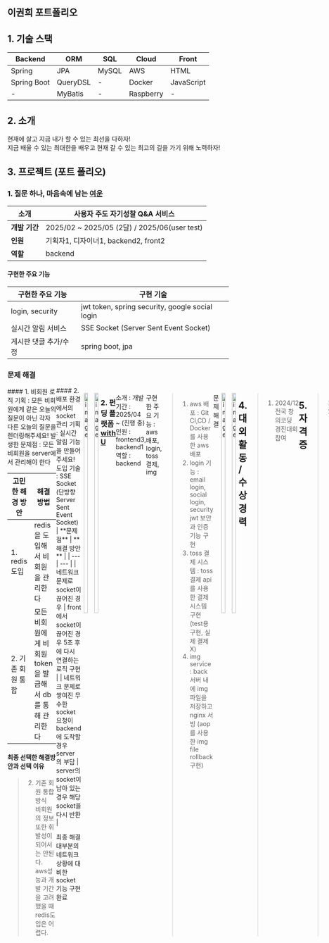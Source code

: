 
## 이권희 포트폴리오
 
## 1. 기술 스택

| **Backend**   | **ORM**       | **SQL** | **Cloud** | **Front**     |
|---------------|---------------|---------|-----------|---------------|
| Spring        | JPA           | MySQL   | AWS       | HTML          |
| Spring Boot   | QueryDSL      | -       | Docker    | JavaScript    |
| -             | MyBatis       | -       | Raspberry | -             |

## 2. 소개
현재에 살고 지금 내가 할 수 있는 최선을 다하자!  
지금 배울 수 있는 최대한을 배우고 현재 갈 수 있는 최고의 길을 가기 위해 노력하자!

## 3. 프로젝트 (포트 폴리오)
### 1. 질문 하나, 마음속에 남는 [여운](https://github.com/Yeoun-project)  

| **소개** | 사용자 주도 자기성찰 Q&A 서비스 |
| --- | --- |
| **개발 기간** | 2025/02 ~ 2025/05 (2달) / 2025/06(user test) |
| **인원** | 기획자1, 디자이너1, backend2, front2 |
| **역할** | backend |
  
#### 구현한 주요 기능  
| **구현한 주요 기능** | **구현 기술** |
| --- | --- |
| login, security | jwt token, spring security, google social login |
| 실시간 알림 서비스 | SSE Socket (Server Sent Event Socket) |
| 게시판 댓글 추가/수정 | spring boot, jpa |

### 문제 해결  
<div style="display: flex; justify-content: space-between;">
  <div style="width: 48%;">
#### 1. 비회원 로직
기획 : 모든 비회원에게 같은 오늘의 질문이 아닌 각자 다른 오늘의 질문을 렌더링해주세요!  
발생한 문제점 : 모든 비회원을 server에서 관리해야 한다  

|   **고민한 해경 방안**   | **해결 방법** |
| -------------- | --- |
| 1. redis 도입  | redis을 도입해서 비회원을 관리한다 |
| 2. 기존 회원 통합 | 모든 비회원에게 비회원 token을 발금해서 db를 통해 관리한다 |

#### 최종 선택한 해결방안과 선택 이유   
> 2. 기존 회원 통합 방식  
> 비회원의 정보 또한 휘발성이 되어서는 안된다.  
> aws성능과 개발 기간을 고려했을 때 redis도입은 어렵다.  
  </div>
  <div style="width: 48%;">
#### 2. 배포 환경에서의 socket 관리
기획 : 실시간 알림 기능을 만들어 주세요!  
도입 기술 : SSE Socket (단방향 Server Sent Event Socket)  
| **문제점** | **해결 방안** |
| --- | --- |
| 네트워크 문제로 socket이 끊어진 경우 | front에서 socket이 끊어진 경우 5초 후에 다시 연결하는 로직 구현 |
| 네트워크 문제로 쌓여진 무수한 socket 요청이 backend에 도착할 경우 server 의 부담 | server의 socket이 남아 있는 경우 해당 socket을 다시 반환 |

최종 해결  
대부분의 네트워크 상황에 대비한 socket 기능 구현 완료
  </div>
<p align="center">
 <img width="45%" height="500" alt="image" src="https://github.com/user-attachments/assets/4e860990-5589-42cd-b435-afb99799bb76" />
 <img width="45%" height="500" alt="image" src="https://github.com/user-attachments/assets/b0a29f4d-407d-4a2e-9819-c994de8c48b8" />
</p>

### 2. 펀딩 플랫폼 [with U](https://github.com/DMU-NextLevel)
소개 : 
개발 기간 : 2025/04 ~ (진행 중)  
인원 : frontend3, backend1  
역할 : backend  
     
구현한 주요 기능 : aws 배포, login, toss 결제, img  
> 1. aws 배포 : Git CI,CD / Docker 를 사용한 aws 배포  
> 2. login 기능 : email login, social login, security jwt 보안과 인증 기능 구현  
> 3. toss 결제 시스템 : toss 결제 api를 사용한 결제 시스템 구현 (test용 구현, 실제 결제X)  
> 4. img service : back 서버 내에 img 파일을 저장하고 nginx 서빙 (aop를 사용한 img file rollback 구현)

문제 해결


<p align="center">
 <img width="45%" height="500" alt="image" src="https://github.com/user-attachments/assets/f553717e-77c6-4423-8680-556df1b72c2c" />
 <img width="45%" height="500" alt="image" src="https://github.com/user-attachments/assets/468329a5-7216-440c-bbd5-8cabae476b33" />
</p>

## 4. 대외 활동 / 수상경력
> 1. 2024/12 전국 창의코딩 경진대회 참여

## 5. 자격증
> 1. sqld
> 2. 프로그래머스 PCCE Lv.4

## 6. 학위
> 1. 동양미래 대학교 (3년)

### Contact
이메일 : lkh8033@gmail.com  
[velog : https://velog.io/@lkh8033/series](https://velog.io/@lkh8033/series)
